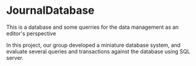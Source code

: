 # JournalDatabase
This is a database and some querries for the data management as an editor's perspective

In this project, our group developed a miniature database system, and evaluate several queries and transactions against the database  using SQL server.
